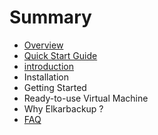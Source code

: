 # Summary

* [Overview](overview.md)
* [Quick Start Guide](quick-start-guide.md)
* [introduction](README.md)
* Installation
* Getting Started
* Ready-to-use Virtual Machine
* Why Elkarbackup ?
* [FAQ](faq.md)


